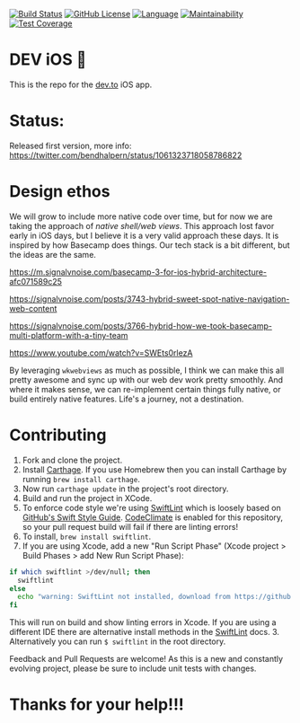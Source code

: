 [![Build Status](https://travis-ci.com/thepracticaldev/DEV-ios.svg?branch=master)](https://travis-ci.com/thepracticaldev/DEV-ios)
[![GitHub License](http://img.shields.io/badge/License-GPL%20v3-blue.svg?style=flat)](https://github.com/thepracticaldev/DEV-ios/blob/master/LICENSE)
[![Language](https://img.shields.io/badge/Language-Swift_4.1-f48041.svg?style=flat)](https://developer.apple.com/swift)
[![Maintainability](https://api.codeclimate.com/v1/badges/b162322067740725ad02/maintainability)](https://codeclimate.com/github/thepracticaldev/DEV-ios/maintainability)
[![Test Coverage](https://api.codeclimate.com/v1/badges/b162322067740725ad02/test_coverage)](https://codeclimate.com/github/thepracticaldev/DEV-ios/test_coverage)

# DEV iOS 💖

This is the repo for the [dev.to](https://dev.to) iOS app.

# Status:

Released first version, more info: https://twitter.com/bendhalpern/status/1061323718058786822

# Design ethos

We will grow to include more native code over time, but for now we are taking the approach of _native shell/web views_. This approach lost favor early in iOS days, but I believe it is a very valid approach these days. It is inspired by how Basecamp does things. Our tech stack is a bit different, but the ideas are the same. 

https://m.signalvnoise.com/basecamp-3-for-ios-hybrid-architecture-afc071589c25

https://signalvnoise.com/posts/3743-hybrid-sweet-spot-native-navigation-web-content

https://signalvnoise.com/posts/3766-hybrid-how-we-took-basecamp-multi-platform-with-a-tiny-team

https://www.youtube.com/watch?v=SWEts0rlezA

By leveraging `wkwebviews` as much as possible, I think we can make this all pretty awesome and sync up with our web dev work pretty smoothly. And where it makes sense, we can re-implement certain things fully native, or build entirely native features. Life's a journey, not a destination.

# Contributing
1. Fork and clone the project.
2. Install [Carthage](https://github.com/Carthage/Carthage). If you use Homebrew then you can install Carthage by running `brew install carthage`.
3. Now run `carthage update` in the project's root directory.
4. Build and run the project in XCode.
5. To enforce code style we're using [SwiftLint](https://github.com/realm/SwiftLint) which is loosely based on [GitHub's Swift Style Guide](https://github.com/github/swift-style-guide). [CodeClimate](https://codeclimate.com) is enabled for this repository, so your pull request build will fail if there are linting errors!
  1. To install, `brew install swiftlint`.
  2. If you are using Xcode, add a new "Run Script Phase" (Xcode project > Build Phases > add New Run Script Phase):
  ```bash
  if which swiftlint >/dev/null; then
    swiftlint
  else
    echo "warning: SwiftLint not installed, download from https://github.com/realm/SwiftLint"
  fi
  ```
   This will run on build and show linting errors in Xcode. If you are using a different IDE there are alternative install methods in the [SwiftLint](https://github.com/realm/SwiftLint) docs.
  3. Alternatively you can run `$ swiftlint` in the root directory.


Feedback and Pull Requests are welcome! As this is a new and constantly evolving project, please be sure to include unit tests with changes.

# Thanks for your help!!!
